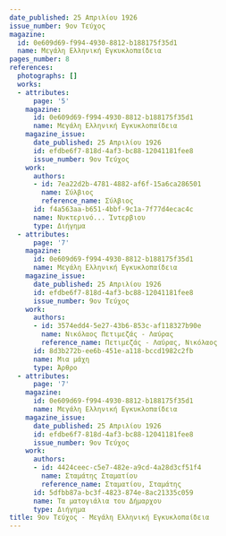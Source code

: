 ```yaml
---
date_published: 25 Απριλίου 1926
issue_number: 9ον Τεύχος
magazine:
  id: 0e609d69-f994-4930-8812-b188175f35d1
  name: Μεγάλη Ελληνική Εγκυκλοπαίδεια
pages_number: 8
references:
  photographs: []
  works:
  - attributes:
      page: '5'
    magazine:
      id: 0e609d69-f994-4930-8812-b188175f35d1
      name: Μεγάλη Ελληνική Εγκυκλοπαίδεια
    magazine_issue:
      date_published: 25 Απριλίου 1926
      id: efdbe6f7-818d-4af3-bc88-12041181fee8
      issue_number: 9ον Τεύχος
    work:
      authors:
      - id: 7ea22d2b-4781-4882-af6f-15a6ca286501
        name: Σύλβιος
        reference_name: Σύλβιος
      id: f4a563aa-b651-4bbf-9c1a-7f77d4ecac4c
      name: Νυκτερινό... Ίντερβιου
      type: Διήγημα
  - attributes:
      page: '7'
    magazine:
      id: 0e609d69-f994-4930-8812-b188175f35d1
      name: Μεγάλη Ελληνική Εγκυκλοπαίδεια
    magazine_issue:
      date_published: 25 Απριλίου 1926
      id: efdbe6f7-818d-4af3-bc88-12041181fee8
      issue_number: 9ον Τεύχος
    work:
      authors:
      - id: 3574edd4-5e27-43b6-853c-af118327b90e
        name: Νικόλαος Πετιμεζάς - Λαύρας
        reference_name: Πετιμεζάς - Λαύρας, Νικόλαος
      id: 8d3b272b-ee6b-451e-a118-bccd1982c2fb
      name: Μια μάχη
      type: Άρθρο
  - attributes:
      page: '7'
    magazine:
      id: 0e609d69-f994-4930-8812-b188175f35d1
      name: Μεγάλη Ελληνική Εγκυκλοπαίδεια
    magazine_issue:
      date_published: 25 Απριλίου 1926
      id: efdbe6f7-818d-4af3-bc88-12041181fee8
      issue_number: 9ον Τεύχος
    work:
      authors:
      - id: 4424ceec-c5e7-482e-a9cd-4a28d3cf51f4
        name: Σταμάτης Σταματίου
        reference_name: Σταματίου, Σταμάτης
      id: 5dfbb87a-bc3f-4823-874e-8ac21335c059
      name: Τα ματογιάλια του Δήμαρχου
      type: Διήγημα
title: 9ον Τεύχος - Μεγάλη Ελληνική Εγκυκλοπαίδεια
---
```


